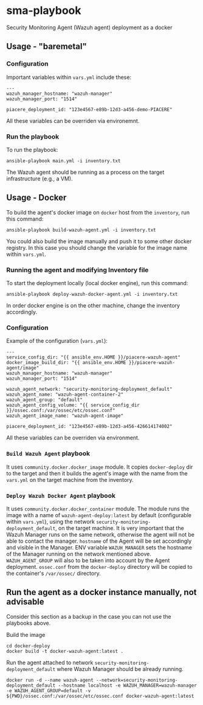 # sma-playbook

Security Monitoring Agent (Wazuh agent) deployment as a docker

## Usage - "baremetal"

### Configuration

Important variables within `vars.yml` include these:

```
---
wazuh_manager_hostname: "wazuh-manager"
wazuh_manager_port: "1514"

piacere_deployment_id: "123e4567-e89b-12d3-a456-demo-PIACERE"
```

All these variables can be overriden via environemnt. 

### Run the playbook

To run the playbook:

```
ansible-playbook main.yml -i inventory.txt
```

The Wazuh agent should be running as a process on the target infrastructure (e.g., a VM).

## Usage - Docker

To build the agent's docker image on `docker` host from the `inventory`, run this command:

```
ansible-playbook build-wazuh-agent.yml -i inventory.txt
```

You could also build the image manually and push it to some other docker registry. In this case you should change the variable for the image name within `vars.yml`.

### Running the agent and modifying Inventory file

To start the deployment locally (local docker engine), run this command:

```
ansible-playbook deploy-wazuh-docker-agent.yml -i inventory.txt
```

In order docker engine is on the other machine, change the inventory accordingly. 

### Configuration

Example of the configuration (`vars.yml`):

```
---
service_config_dir: "{{ ansible_env.HOME }}/piacere-wazuh-agent"
docker_image_build_dir: "{{ ansible_env.HOME }}/piacere-wazuh-agent/image"
wazuh_manager_hostname: "wazuh-manager"
wazuh_manager_port: "1514"

wazuh_agent_network: "security-monitoring-deployment_default"
wazuh_agent_name: "wazuh-agent-container-2"
wazuh_agent_group: "default"
wazuh_agent_config_volume: "{{ service_config_dir }}/ossec.conf:/var/ossec/etc/ossec.conf"
wazuh_agent_image_name: "wazuh-agent-image"

piacere_deployment_id: "123e4567-e89b-12d3-a456-426614174002"
```

All these variables can be overriden via environment. 

### `Build Wazuh Agent` playbook

It uses `community.docker.docker_image` module. It copies `docker-deploy` dir to the target and then it builds the agent's image with the name from the `vars.yml` on the target machine from the inventory. 

### `Deploy Wazuh Docker Agent` playbook

It uses `community.docker.docker_container` module.  The module runs the image with a name of `wazuh-agent-deploy:latest` by default (configurable within `vars.yml`), using the network `security-monitoring-deployment_default`, on the target machine. It is very important that the Wazuh Manager runs on the same network, otherwise the agent will not be able to contact the manager. `hostname` of the Agent will be set accordingly and visible in the Manager. ENV variable `WAZUH_MANAGER` sets the hostname of the Manager running on the network mentioned above. `WAZUH_AGENT_GROUP` will also to be taken into account by the Agent deployment. `ossec.conf` from the `docker-deploy` directory will be copied to the container's `/var/ossec/` directory. 

## Run the agent as a docker instance manually, not advisable

Consider this section as a backup in the case you can not use the playbooks above. 

Build the image

```
cd docker-deploy
docker build -t docker-wazuh-agent:latest .
```

Run the agent attached to network `security-monitoring-deployment_default` where Wazuh Manager should be already running.

```
docker run -d --name wazuh-agent --network=security-monitoring-deployment_default --hostname localhost -e WAZUH_MANAGER=wazuh-manager -e WAZUH_AGENT_GROUP=default -v ${PWD}/ossec.conf:/var/ossec/etc/ossec.conf docker-wazuh-agent:latest
```